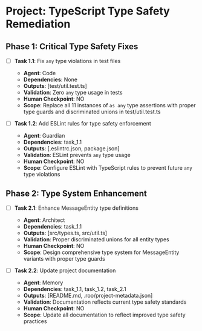 # Project: TypeScript Type Safety Remediation

## Phase 1: Critical Type Safety Fixes
- [ ] **Task 1.1**: Fix `any` type violations in test files
  - **Agent**: Code
  - **Dependencies**: None
  - **Outputs**: [test/util.test.ts]
  - **Validation**: Zero `any` type usage in tests
  - **Human Checkpoint**: NO
  - **Scope**: Replace all 11 instances of `as any` type assertions with proper type guards and discriminated unions in test/util.test.ts

- [ ] **Task 1.2**: Add ESLint rules for type safety enforcement
  - **Agent**: Guardian  
  - **Dependencies**: task_1.1
  - **Outputs**: [.eslintrc.json, package.json]
  - **Validation**: ESLint prevents `any` type usage
  - **Human Checkpoint**: NO
  - **Scope**: Configure ESLint with TypeScript rules to prevent future `any` type violations

## Phase 2: Type System Enhancement  
- [ ] **Task 2.1**: Enhance MessageEntity type definitions
  - **Agent**: Architect
  - **Dependencies**: task_1.1
  - **Outputs**: [src/types.ts, src/util.ts]
  - **Validation**: Proper discriminated unions for all entity types
  - **Human Checkpoint**: NO
  - **Scope**: Design comprehensive type system for MessageEntity variants with proper type guards

- [ ] **Task 2.2**: Update project documentation
  - **Agent**: Memory
  - **Dependencies**: task_1.1, task_1.2, task_2.1
  - **Outputs**: [README.md, .roo/project-metadata.json]
  - **Validation**: Documentation reflects current type safety standards
  - **Human Checkpoint**: NO
  - **Scope**: Update all documentation to reflect improved type safety practices